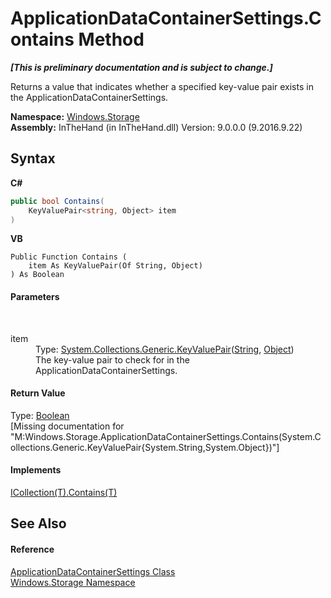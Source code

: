 # ApplicationDataContainerSettings.Contains Method 
 _**\[This is preliminary documentation and is subject to change.\]**_

Returns a value that indicates whether a specified key-value pair exists in the ApplicationDataContainerSettings.

**Namespace:**&nbsp;<a href="N_Windows_Storage">Windows.Storage</a><br />**Assembly:**&nbsp;InTheHand (in InTheHand.dll) Version: 9.0.0.0 (9.2016.9.22)

## Syntax

**C#**<br />
``` C#
public bool Contains(
	KeyValuePair<string, Object> item
)
```

**VB**<br />
``` VB
Public Function Contains ( 
	item As KeyValuePair(Of String, Object)
) As Boolean
```


#### Parameters
&nbsp;<dl><dt>item</dt><dd>Type: <a href="http://msdn2.microsoft.com/en-us/library/5tbh8a42" target="_blank">System.Collections.Generic.KeyValuePair</a>(<a href="http://msdn2.microsoft.com/en-us/library/s1wwdcbf" target="_blank">String</a>, <a href="http://msdn2.microsoft.com/en-us/library/e5kfa45b" target="_blank">Object</a>)<br />The key-value pair to check for in the ApplicationDataContainerSettings.</dd></dl>

#### Return Value
Type: <a href="http://msdn2.microsoft.com/en-us/library/a28wyd50" target="_blank">Boolean</a><br />\[Missing <returns> documentation for "M:Windows.Storage.ApplicationDataContainerSettings.Contains(System.Collections.Generic.KeyValuePair{System.String,System.Object})"\]

#### Implements
<a href="http://msdn2.microsoft.com/en-us/library/k5cf1d56" target="_blank">ICollection(T).Contains(T)</a><br />

## See Also


#### Reference
<a href="T_Windows_Storage_ApplicationDataContainerSettings">ApplicationDataContainerSettings Class</a><br /><a href="N_Windows_Storage">Windows.Storage Namespace</a><br />